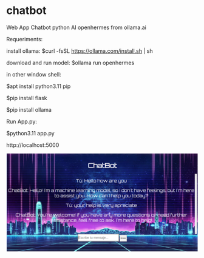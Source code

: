 # chatbot
Web App Chatbot python AI openhermes from ollama.ai

Requeriments:

install ollama: $curl -fsSL https://ollama.com/install.sh | sh

download and run model: $ollama run openhermes

in other window shell:

$apt install python3.11 pip

$pip install flask

$pip install ollama

Run App.py:

$python3.11 app.py


http://localhost:5000

<img src="https://github.com/zcomv2/chatbot/blob/main/templates/chatbot53-en.png"></img>
